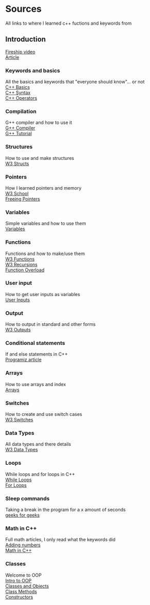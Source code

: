 # Sources
All links to where I learned c++ fuctions and keywords from

## Introduction
[Fireship video](https://www.youtube.com/watch?v=MNeX4EGtR5Y)  
[Article](https://www.geeksforgeeks.org/top-10-reasons-to-learn-c-plus-plus/)

### Keywords and basics
All the basics and keywords that "everyone should know"... or not  
[C++ Basics](https://www.geeksforgeeks.org/cpp-keywords/)  
[C++ Syntax](https://www.w3schools.com/cpp/cpp_syntax.asp)  
[C++ Operators](https://www.w3schools.com/cpp/cpp_operators.asp)

### Compilation
G++ compiler and how to use it  
[G++ Compiler](https://www3.cs.stonybrook.edu/~alee/g++/g++.html)  
[G++ Tutorial](https://www.tutorialspoint.com/How-to-compile-and-run-the-Cplusplus-program)

### Structures
How to use and make structures  
[W3 Structs](https://www.w3schools.com/cpp/cpp_structs.asp)

### Pointers
How I learned pointers and memory  
[W3 School](https://www.w3schools.com/cpp/cpp_pointers.asp)  
[Freeing Pointers](https://www.geeksforgeeks.org/delete-and-free-in-cpp/)

### Variables
Simple variables and how to use them  
[Variables](https://www.w3schools.com/cpp/cpp_variables.asp)

### Functions
Functions and how to make/use them  
[W3 Functions](https://www.w3schools.com/cpp/cpp_functions.asp)  
[W3 Recursions](https://www.w3schools.com/cpp/cpp_functions_recursion.asp)  
[Function Overload](https://www.w3schools.com/cpp/cpp_function_overloading.asp)  

### User input
How to get user inputs as variables  
[User Inputs](https://www.w3schools.com/cpp/cpp_user_input.asp)

### Output
How to output in standard and other forms  
[W3 Outputs](https://www.w3schools.com/cpp/cpp_output.asp)

### Conditional statements
If and else statements in C++  
[Programiz article](https://www.programiz.com/cpp-programming/if-else)

### Arrays
How to use arrays and index  
[Arrays](https://www.w3schools.com/cpp/cpp_arrays.asp)

### Switches
How to create and use switch cases  
[W3 Switches](https://www.w3schools.com/cpp/cpp_switch.asp)

### Data Types
All data types and there details  
[W3 Data Types](https://www.w3schools.com/cpp/cpp_data_types.asp)

### Loops
While loops and for loops in C++  
[While Loops](https://www.w3schools.com/cpp/cpp_while_loop.asp)  
[For Loops](https://www.w3schools.com/cpp/cpp_for_loop.asp)

### Sleep commands
Taking a break in the program for a x amount of seconds  
[geeks for geeks](https://www.geeksforgeeks.org/sleep-function-in-cpp/)

### Math in C++
Full math articles, I only read what the keywords did  
[Adding numbers](https://www.programiz.com/cpp-programming/examples/add-numbers)  
[Math in C++](https://www.w3schools.com/cpp/cpp_math.asp)

### Classes
Welcome to OOP  
[Intro to OOP](https://www.w3schools.com/cpp/cpp_oop.asp)  
[Classes and Objects](https://www.w3schools.com/cpp/cpp_classes.asp)  
[Class Methods](https://www.w3schools.com/cpp/cpp_class_methods.asp)  
[Constructors](https://www.w3schools.com/cpp/cpp_constructors.asp)
